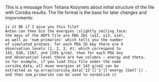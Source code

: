 This is a message from Tetiana Kozynets about initial structure
of the file with Corsika results. The file format is the base for later changes and imporvments:

```
is it OK if I give you this file? 
Anton can then bin the energies :slightly_smiling_face:
the keys of the HDF5 file are PDG IDs (±12, ±13, ±14), 
as well as 'num_primaries' which tells you the number 
of simulated protons. for each PDG ID key there are 4 
observation levels (1, 2, 3, 4), which correspond to 
143, 638, 1167, and 1195 g/cm2. then for each PDG key 
and observation level there are two columns — energy and theta.
so for example, if you load this file under the name 
corsika_data, all muon energies at 143 g/cm2 can be 
extracted as np.array(corsika_data['13']['1']['energy [GeV]']) . 
and then num_primaries can be used to normalize it
```